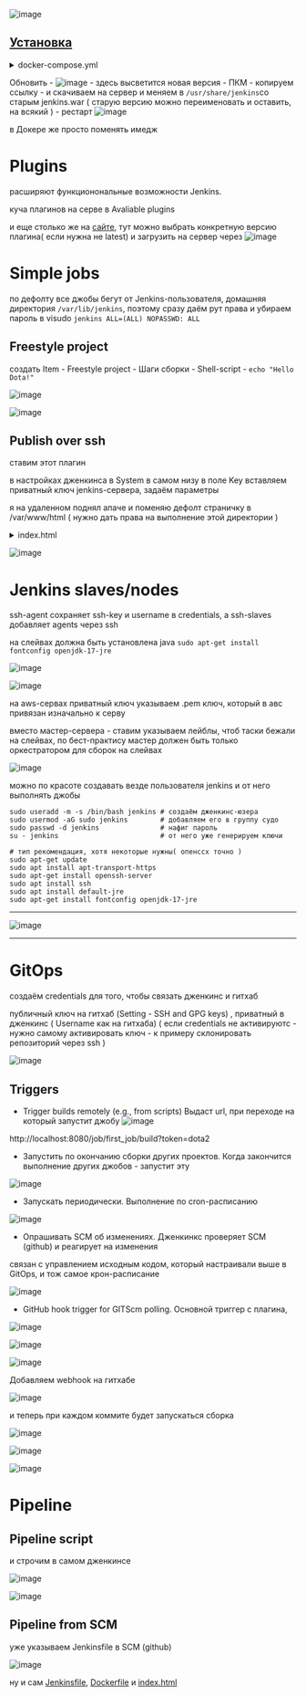 ![image](https://github.com/user-attachments/assets/7bc871f8-5125-4b71-a254-1d0ee950a234)

## [Установка](https://www.jenkins.io/download/)

<details> <summary>docker-compose.yml</summary>

```
services:
  jenkins:
    image: jenkins/jenkins:lts
    ports:
      - "8080:8080"
    volumes:
      - jenkins_home:/var/jenkins_home # существующий volume
    restart: unless-stopped

  ssh-agent:
    image: jenkins/ssh-agent
    restart: unless-stopped

volumes:
  jenkins_home:

```
</details>

Обновить - ![image](https://github.com/user-attachments/assets/ae26556a-d88e-4e4e-9fbb-1ce7788cae64) - здесь высветится новая версия - ПКМ - копируем ссылку - и скачиваем на сервер и меняем в ```/usr/share/jenkins```со старым jenkins.war ( старую версию можно переименовать и оставить, на всякий ) - рестарт ![image](https://github.com/user-attachments/assets/8c9ead29-95af-45ad-b2b8-3e5f6a147eff)

в Докере же просто поменять имедж

# Plugins

расширяют функционональные возможности Jenkins.

куча плагинов на серве в Avaliable plugins

и еще столько же на [сайте](https://plugins.jenkins.io/), тут можно выбрать конкретную версию плагина( если нужна не latest) и загрузить на сервер через ![image](https://github.com/user-attachments/assets/71a7769f-4924-424e-b080-222730701027)

# Simple jobs
по дефолту все джобы бегут от Jenkins-пользователя, домашняя директория ```/var/lib/jenkins```, поэтому сразу даём рут права и убираем пароль в visudo ```jenkins ALL=(ALL) NOPASSWD: ALL```
## Freestyle project
создать Item - Freestyle project - Шаги сборки - Shell-script - ```echo "Hello Dota!"```

![image](https://github.com/user-attachments/assets/815104d4-99c5-4240-a2ae-ce6db8f4cc51)

![image](https://github.com/user-attachments/assets/717062ef-c98e-451b-b0e3-038663420a79)

## Publish over ssh
ставим этот плагин

в настройках дженкинса в System в самом низу в поле Key вставляем приватный ключ jenkins-сервера, задаём параметры 

я на удаленном поднял апаче и поменяю дефолт страничку в /var/www/html ( нужно дать права на выполнение этой директории )

<details> <summary>index.html</summary>

```
cat <<EOF> index.html
<!DOCTYPE html>
<html>
<head>
	<title>be1.ru</title>
</head>
<body>
<p><img src="https://sun9-29.userapi.com/impg/4JQ9Vw0M_V3P4cHNhgQqLBZ9sB_AxVU2q2D4aw/4-121d-8Qvc.jpg?size=604x340&amp;quality=95&amp;sign=9ea8f0065af8c686d8bd0eaa87be3c85&amp;type=album" /></p>

<p>&nbsp;</p>
</body>
</html>
EOF
```
</details>

![image](https://github.com/user-attachments/assets/eb3b5308-4ee9-434d-9fc2-71674a759728)

# Jenkins slaves/nodes
ssh-agent сохраняет ssh-key и username в credentials, а ssh-slaves добавляет agents через ssh

на слейвах должна быть установлена java
```sudo apt-get install fontconfig openjdk-17-jre```

![image](https://github.com/user-attachments/assets/b2cabfb0-6f51-4340-84cb-ee0d0d952205)

![image](https://github.com/user-attachments/assets/85f9382c-e9a7-44ae-93a0-eb5151038399)

на aws-сервах приватный ключ указываем .pem ключ, который в авс привязан изначально к серву

вместо мастер-сервера - ставим указываем лейблы, чтоб таски бежали на слейвах, по бест-практису мастер должен быть только оркестратором для сборок на слейвах

![image](https://github.com/user-attachments/assets/5916c449-0553-4bad-8b19-e2ddb8fab435)

можно по красоте создавать везде пользователя jenkins и от него выполнять джобы
```
sudo useradd -m -s /bin/bash jenkins # создаём дженкинс-юзера
sudo usermod -aG sudo jenkins        # добавляем его в группу судо
sudo passwd -d jenkins               # нафиг пароль
su - jenkins                         # от него уже генерируем ключи

# тип рекомендация, хотя некоторые нужны( опенссх точно )
sudo apt-get update
sudo apt install apt-transport-https
sudo apt-get install openssh-server
sudo apt install ssh
sudo apt install default-jre
sudo apt-get install fontconfig openjdk-17-jre
```

---

![image](https://github.com/user-attachments/assets/ad92a659-e4f1-4919-813c-0414b3c5e711)

---

# GitOps

создаём credentials для того, чтобы связать дженкинс и гитхаб

публичный ключ на гитхаб (Setting - SSH and GPG keys) , приватный в дженкинс ( Username как на гитхаба) ( если credentials не активируютс - нужно самому активировать ключ - к примеру склонировать репозиторий через ssh )

![image](https://github.com/user-attachments/assets/f9666327-30dd-4d09-9737-ecbd516ec144)

## Triggers

- Trigger builds remotely (e.g., from scripts) Выдаст url, при переходе на который запустит джобу
![image](https://github.com/user-attachments/assets/9907e41d-b027-4727-85c4-53b69a92a9ac)

http://localhost:8080/job/first_job/build?token=dota2

- Запустить по окончанию сборки других проектов. Когда закончится выполнение других джобов - запустит эту

![image](https://github.com/user-attachments/assets/d4122953-f1f5-42ed-a236-6bfc38cf312f)

- Запускать периодически. Выполнение по cron-расписанию

![image](https://github.com/user-attachments/assets/005f60df-7f69-44fe-9514-7981128d4408)

- Опрашивать SCM об изменениях. Дженкинкс проверяет SCM (github) и реагирует на изменения

связан с управлением исходным кодом, который настраивали выше в GitOps, и тож самое крон-расписание

![image](https://github.com/user-attachments/assets/56ce00a3-e92d-48c2-8ba1-7d4eff189c61)

- GitHub hook trigger for GITScm polling. Основной триггер с плагина,  

![image](https://github.com/user-attachments/assets/aec099ab-5793-4653-a0f9-70300d9b129d)

![image](https://github.com/user-attachments/assets/3dc0151d-1d03-40f3-8848-13edf70e7fb8)

![image](https://github.com/user-attachments/assets/f2104304-7e8e-4e20-bfa5-a583a0310fe3)

Добавляем webhook на гитхабе

![image](https://github.com/user-attachments/assets/37850fcb-71c9-43cb-b503-4cd7e14f787d)

и теперь при каждом коммите будет запускаться сборка

![image](https://github.com/user-attachments/assets/6e7e5df8-9b53-47a1-9425-e4202aec7fa9)

![image](https://github.com/user-attachments/assets/61386f07-9c02-4d62-8423-0344802fa0d7)

![image](https://github.com/user-attachments/assets/d9b74329-c241-4c0c-b7df-52907810f8e4)

# Pipeline

## Pipeline script
и строчим в самом дженкинсе

![image](https://github.com/user-attachments/assets/25bcc068-0ae8-443b-8545-88086c7dc1ea)

![image](https://github.com/user-attachments/assets/e22d6179-4020-4852-8c3a-c5f6057d3ac2)

## Pipeline from SCM
уже указываем Jenkinsfile в SCM (github)

![image](https://github.com/user-attachments/assets/434923aa-a337-4d2c-967d-3509e34cf4f7)

ну и сам [Jenkinsfile](https://github.com/Wireflex/CI-CD/blob/7fe33e2417a9eaf23fae4723802bc12d4a664869/Jenkins/Nginx_html/Jenkinsfile),
[Dockerfile](https://github.com/Wireflex/CI-CD/blob/48cb5f9360dc0011778572baaa29efaae5e087b8/Jenkins/Nginx_html/Dockerfile) и [index.html](https://github.com/Wireflex/CI-CD/blob/ce83955d5e30e6c4e450ef2254b892261ef3484e/Jenkins/Nginx_html/index.html)
